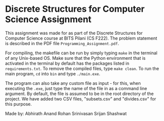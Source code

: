# Discrete Structures for Computer Science Assignment

This assignment was made for as part of the Discrete Structures for Computer Science course at BITS Pilani (CS F222). The problem statement is described in the PDF file `Programming_Assignment.pdf`.

For compiling, the makefile can be run by simply typing `make` in the terminal of any Unix-based OS. Make sure that the Python environment that is activated in the terminal by default has the packages listed in `requirements.txt`. To remove the compiled files, type `make clean`. To run the main program, `cd` into `bin` and type `./main.exe`.

The program can also take any custom file as input - for this, when executing the `.exe`, just type the name of the file in as a command line argument. By default, the file is assumed to be in the root directory of the project. We have added two CSV files, "subsets.csv" and "divides.csv" for this purpose.

Made by: Abhirath Anand
        Rohan Srinivasan
        Srijan Shashwat
